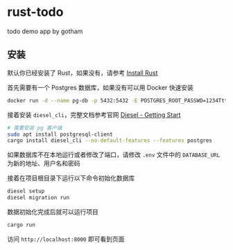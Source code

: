 # rust-todo
todo demo app by gotham

## 安装

默认你已经安装了 Rust，如果没有，请参考 [Install Rust](https://www.rust-lang.org/learn/get-started)

首先需要有一个 Postgres 数据库，如果没有可以用 Docker 快速安装

```bash
docker run -d --name pg-db -p 5432:5432 -E POSTGRES_ROOT_PASSWD=1234TttT postgres
```

接着安装 `diesel_cli`，完整文档参考官网 [Diesel - Getting Start](http://diesel.rs/guides/getting-started/)

```bash
# 需要安装 pg 客户端
sudo apt install postgresql-client
cargo install diesel_cli --no-default-features --features postgres
```

如果数据库不在本地运行或者修改了端口，请修改 `.env` 文件中的 `DATABASE_URL` 为新的地址、用户名和密码

接着在项目根目录下运行以下命令初始化数据库

```bash
diesel setup
diesel migration run
```

数据初始化完成后就可以运行项目

```bash
cargo run
```

访问 `http://localhost:8000` 即可看到页面
